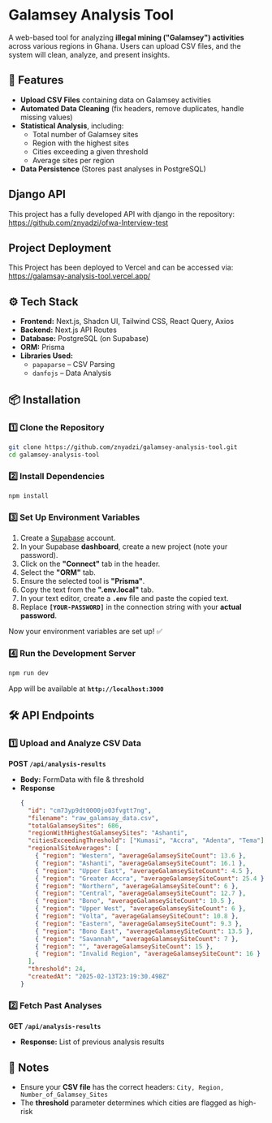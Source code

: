 # **Galamsey Analysis Tool**

A web-based tool for analyzing **illegal mining ("Galamsey") activities** across various regions in Ghana. Users can upload CSV files, and the system will clean, analyze, and present insights.

## **🚀 Features**

- **Upload CSV Files** containing data on Galamsey activities
- **Automated Data Cleaning** (fix headers, remove duplicates, handle missing values)
- **Statistical Analysis**, including:
  - Total number of Galamsey sites
  - Region with the highest sites
  - Cities exceeding a given threshold
  - Average sites per region
- **Data Persistence** (Stores past analyses in PostgreSQL)

## Django API
This project has a fully developed API with django in the repository:
https://github.com/znyadzi/ofwa-Interview-test

## Project Deployment
This Project has been deployed to Vercel and can be accessed via:
https://galamsay-analysis-tool.vercel.app/

## **⚙️ Tech Stack**

- **Frontend:** Next.js, Shadcn UI, Tailwind CSS, React Query, Axios
- **Backend:** Next.js API Routes
- **Database:** PostgreSQL (on Supabase)
- **ORM:** Prisma
- **Libraries Used:**
  - `papaparse` – CSV Parsing
  - `danfojs` – Data Analysis

## **📦 Installation**

### **1️⃣ Clone the Repository**

```sh
git clone https://github.com/znyadzi/galamsey-analysis-tool.git
cd galamsey-analysis-tool
```

### **2️⃣ Install Dependencies**

```sh
npm install
```

### **3️⃣ Set Up Environment Variables**

1. Create a [Supabase](https://supabase.com) account.
2. In your Supabase **dashboard**, create a new project (note your password).
3. Click on the **"Connect"** tab in the header.
4. Select the **"ORM"** tab.
5. Ensure the selected tool is **"Prisma"**.
6. Copy the text from the **".env.local"** tab.
7. In your text editor, create a **`.env`** file and paste the copied text.
8. Replace **`[YOUR-PASSWORD]`** in the connection string with your **actual password**.

Now your environment variables are set up! ✅

### **4️⃣ Run the Development Server**

```sh
npm run dev
```

App will be available at **`http://localhost:3000`**

## **🛠️ API Endpoints**

### **1️⃣ Upload and Analyze CSV Data**

**POST `/api/analysis-results`**

- **Body:** FormData with file & threshold
- **Response**
  ```json
  {
    "id": "cm73yp9dt0000jo03fvgtt7ng",
    "filename": "raw_galamsay_data.csv",
    "totalGalamseySites": 686,
    "regionWithHighestGalamseySites": "Ashanti",
    "citiesExceedingThreshold": ["Kumasi", "Accra", "Adenta", "Tema"],
    "regionalSiteAverages": [
      { "region": "Western", "averageGalamseySiteCount": 13.6 },
      { "region": "Ashanti", "averageGalamseySiteCount": 16.1 },
      { "region": "Upper East", "averageGalamseySiteCount": 4.5 },
      { "region": "Greater Accra", "averageGalamseySiteCount": 25.4 },
      { "region": "Northern", "averageGalamseySiteCount": 6 },
      { "region": "Central", "averageGalamseySiteCount": 12.7 },
      { "region": "Bono", "averageGalamseySiteCount": 10.5 },
      { "region": "Upper West", "averageGalamseySiteCount": 6 },
      { "region": "Volta", "averageGalamseySiteCount": 10.8 },
      { "region": "Eastern", "averageGalamseySiteCount": 9.3 },
      { "region": "Bono East", "averageGalamseySiteCount": 13.5 },
      { "region": "Savannah", "averageGalamseySiteCount": 7 },
      { "region": "", "averageGalamseySiteCount": 15 },
      { "region": "Invalid Region", "averageGalamseySiteCount": 16 }
    ],
    "threshold": 24,
    "createdAt": "2025-02-13T23:19:30.498Z"
  }
  ```

### **2️⃣ Fetch Past Analyses**

**GET `/api/analysis-results`**

- **Response:** List of previous analysis results

## **📌 Notes**

- Ensure your **CSV file** has the correct headers: `City, Region, Number_of_Galamsey_Sites`
- The **threshold** parameter determines which cities are flagged as high-risk
